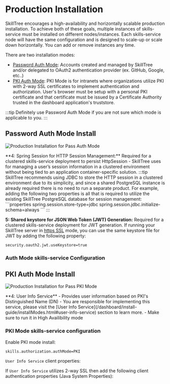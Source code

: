 # Production Installation

SkillTree encourages a high-availability and horizontally scalable production installation. 
To achieve both of these goals, multiple instances of skills-service must be installed on different nodes/instances. 
Each skills-service node will have the same configuration and is designed to scale-up or scale down horizontally. 
You can add or remove instances any time. 

<Content path="/dashboard/install-guide/common/install-tip.md"/>

There are two installation modes: 

- [Password Auth Mode](/dashboard/install-guide/prodInstall.html#password-auth-mode-install): Accounts created and managed by SkillTree and/or delegated to OAuth2 authentication provider (ex. GitHub, Google, etc..)  
- [PKI Auth Mode](/dashboard/install-guide/prodInstall.html#pki-auth-mode-install): PKI Mode is for intranets where organizations utilize PKI with 2-way SSL certificates to implement authentication and authorization. User's browser must be setup with a personal PKI certificate and that certificate must be issued by a Certificate Authority trusted in the dashboard application's truststore.

:::tip
Definitely use Password Auth Mode if you are not sure which mode is applicable to you.
:::

## Password Auth Mode Install

<Content path="/dashboard/install-guide/common/install-type-intro.md"/> 

![Production Installation for Pass Auth Mode](./diagrams/ProdInstall-Pass.jpg) 

<Content path="/dashboard/install-guide/common/services-explanations.md"/>
**4: Spring Session for HTTP Session Management:** Required for a clustered skills-service deployment to persist HttpSession
   - SkillTree uses <external-url label="Spring Session" url="https://docs.spring.io/spring-boot/docs/2.7.0/reference/htmlsingle/#web.spring-session"/> for managing a user’s session information in a clustered environment without being tied to an application container-specific solution.        
:::tip
SkillTree recommends using JDBC to store the HTTP session in a clustered environment due to its simplicity, and since a shared PostgreSQL instance is already required there is no need to run a separate product. 
For example, adding the following two properties is all that is required to utilize the existing SkillTree PostgreSQL database for session management:
```properties
spring.session.store-type=jdbc
spring.session.jdbc.initialize-schema=always
```
:::

**5: Shared keystore for JSON Web Token (JWT) Generation:** Required for a clustered skills-service deployment for JWT generation.  If running your SkillTree server in [https SSL](/dashboard/install-guide/config.html#https-ssl-pass-auth-mode-only) mode, you can use the same keystore file for JWT by adding the following property:
```properties
security.oauth2.jwt.useKeystore=true
```
### Auth Mode skills-service Configuration

<Content path="/dashboard/install-guide/common/prod-install-basic-config.md"/>
             

<Content path="/dashboard/install-guide/common/ssl-props.md"/>

<Content path="/dashboard/install-guide/common/prod-install-basic-jvm-props.md"/>

## PKI Auth Mode Install
<Content path="/dashboard/install-guide/common/install-type-intro.md"/>

![Production Installation for Pass PKI Mode](./diagrams/ProdInstall-Pki.jpg)

<Content path="/dashboard/install-guide/common/services-explanations.md"/>
**4: User Info Service** - Provides user information based on PKI's Distinguished Name (DN)
   - You are responsible for implementing this service, please visit the [User Info Service](/dashboard/install-guide/installModes.html#user-info-service) section to learn more.
   - Make sure to run it in High Availibility mode 

### PKI Mode skills-service configuration

<Content path="/dashboard/install-guide/common/prod-install-basic-config.md"/>

Enable PKI mode install:
```properties
skills.authorization.authMode=PKI
```

<Content path="/dashboard/install-guide/common/two-way-ssl-props.md"/>

``User Info Service`` client properties:
<Content path="/dashboard/install-guide/common/user-info-service-props-endpoints.md"/>

If ``User Info Service`` utilizes 2-way SSL then add the following client authentication properties (Java System Properties):
<Content path="/dashboard/install-guide/common/user-info-service-props-ssl.md"/>

<Content path="/dashboard/install-guide/common/prod-install-basic-jvm-props.md"/>
